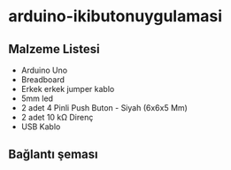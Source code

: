 # arduino-ikibutonuygulamasi
<h2>Malzeme Listesi</h2>
  <ul>
    <li>Arduino Uno</li>
    <li>Breadboard</li>
    <li>Erkek erkek jumper kablo</li>
    <li>5mm led</li>
    <li> 2 adet 4 Pinli Push Buton - Siyah (6x6x5 Mm)</li>
    <li>2 adet 10 kΩ Direnç</li>
    <li>USB Kablo</li>
</ul>
<h2>Bağlantı şeması</h2>
